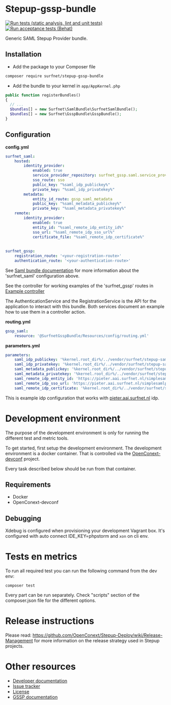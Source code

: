 Stepup-gssp-bundle
===================

[![Run tests (static analysis, lint and unit tests)](https://github.com/OpenConext/Stepup-gssp-example/actions/workflows/test-integration.yml/badge.svg)](https://github.com/OpenConext/Stepup-gssp-example/actions/workflows/test-integration.yml)
[![Run acceptance tests (Behat)](https://github.com/OpenConext/Stepup-gssp-example/actions/workflows/test-acceptance.yml/badge.svg)](https://github.com/OpenConext/Stepup-gssp-example/actions/workflows/test-acceptance.yml)

Generic SAML Stepup Provider bundle.

## Installation

* Add the package to your Composer file
```sh
composer require surfnet/stepup-gssp-bundle
```

* Add the bundle to your kernel in `app/AppKernel.php`
```php
public function registerBundles()
{
  // ...
  $bundles[] = new Surfnet\SamlBundle\SurfnetSamlBundle();
  $bundles[] = new Surfnet\GsspBundle\GsspBundle();
}
```

## Configuration

**config.yml**

```yaml
surfnet_saml:
    hosted:
        identity_provider:
            enabled: true
            service_provider_repository: surfnet_gssp.saml.service_provider_repository
            sso_route: sso
            public_key: "%saml_idp_publickey%"
            private_key: "%saml_idp_privatekey%"
        metadata:
            entity_id_route: gssp_saml_metadata
            public_key: "%saml_metadata_publickey%"
            private_key: "%saml_metadata_privatekey%"
    remote:
        identity_provider:
            enabled: true
            entity_id: "%saml_remote_idp_entity_id%"
            sso_url: "%saml_remote_idp_sso_url%"
            certificate_file: "%saml_remote_idp_certificate%"
            
            
surfnet_gssp:
    registration_route: '<your-registration-route>'
    authentication_route: '<your-authentication-route>'             
```

See [Saml bundle documentation](https://github.com/OpenConext/Stepup-saml-bundle) for more information about the 'surfnet_saml' configuration above.

See the controller for working examples of the 'surfnet_gssp' routes in [Example controller](https://github.com/OpenConext/Stepup-gssp-example/blob/master/src/AppBundle/Controller/DefaultController.php)

The AuthenticationService and the RegistrationService is the API for the application to interact with this bundle. 
Both services document an example how to use them in a controller action.

**routing.yml**

```yaml
gssp_saml:
    resource: '@SurfnetGsspBundle/Resources/config/routing.yml'
```

**parameters.yml**

```yaml
parameters:
    saml_idp_publickey: '%kernel.root_dir%/../vendor/surfnet/stepup-saml-bundle/src/Resources/keys/development_publickey.cer'
    saml_idp_privatekey: '%kernel.root_dir%/../vendor/surfnet/stepup-saml-bundle/src/Resources/keys/development_privatekey.pem'
    saml_metadata_publickey: '%kernel.root_dir%/../vendor/surfnet/stepup-saml-bundle/src/Resources/keys/development_publickey.cer'
    saml_metadata_privatekey: '%kernel.root_dir%/../vendor/surfnet/stepup-saml-bundle/src/Resources/keys/development_privatekey.pem'
    saml_remote_idp_entity_id: 'https://pieter.aai.surfnet.nl/simplesamlphp/saml2/idp/metadata.php'
    saml_remote_idp_sso_url: 'https://pieter.aai.surfnet.nl/simplesamlphp/saml2/idp/SSOService.php'
    saml_remote_idp_certificate: '%kernel.root_dir%/../vendor/surfnet/stepup-gssp-bundle/src/Resources/keys/pieter.aai.surfnet.nl.pem'
```

This is example idp configuration that works with [pieter.aai.surfnet.nl](https://pieter.aai.surfnet.nl/) idp.

Development environment
======================

The purpose of the development environment is only for running the different test and metric tools.

To get started, first setup the development environment. The development environment is a docker container. That is
controlled via the [OpenConext-devconf](https://github.com/OpenConext/OpenConext-devconf/) project. 

Every task described below should be run from that container.  

Requirements
-------------------
- Docker
- OpenConext-devconf

Debugging
-------------------
Xdebug is configured when provisioning your development Vagrant box. 
It's configured with auto connect IDE_KEY=phpstorm and ```xon``` on cli env. 

Tests en metrics
======================

To run all required test you can run the following command from the dev env:

```composer test```

Every part can be run separately. Check "scripts" section of the composer.json file for the different options.

Release instructions
=====================

Please read: https://github.com/OpenConext/Stepup-Deploy/wiki/Release-Management for more information on the release strategy used in Stepup projects.

Other resources
======================

 - [Developer documentation](docs/index.md)
 - [Issue tracker](https://www.pivotaltracker.com/n/projects/1163646)
 - [License](LICENSE)
 - [GSSP documentation](https://github.com/OpenConext/Stepup-Gateway/blob/develop/docs/GSSP.md)
